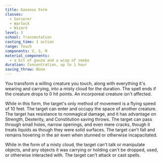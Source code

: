 ```yaml
---
title: Gaseous Form
classes:
  - Sorcerer
  - Warlock
  - Wizard
level: 3
school: Transmutation
casting_time: 1 action
range: Touch
components: V, S, M
material_components:
  - a bit of gauze and a wisp of smoke
duration: Concentration, up to 1 hour
saving_throw: None
---
```


You transform a willing creature you touch, along with everything it's wearing and carrying, into a misty cloud for the duration. The spell ends if the creature drops to 0 hit points. An incorporeal creature isn't affected.

While in this form, the target's only method of movement is a flying speed of 10 feet. The target can enter and occupy the space of another creature. The target has resistance to nonmagical damage, and it has advantage on Strength, Dexterity, and Constitution saving throws. The target can pass through small holes, narrow openings, and even mere cracks, though it treats liquids as though they were solid surfaces. The target can't fall and remains hovering in the air even when stunned or otherwise incapacitated.

While in the form of a misty cloud, the target can't talk or manipulate objects, and any objects it was carrying or holding can't be dropped, used, or otherwise interacted with. The target can't attack or cast spells.
